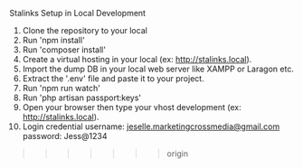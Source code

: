 Stalinks Setup in Local Development

1. Clone the repository to your local
2. Run 'npm install'
3. Run 'composer install'
4. Create a virtual hosting in your local (ex: http://stalinks.local).
5. Import the dump DB in your local web server like XAMPP or Laragon etc.
6. Extract the '.env' file and paste it to your project.
7. Run 'npm run watch'
8. Run 'php artisan passport:keys'
9. Open your browser then type your vhost development (ex: http://stalinks.local).
10. Login credential
	username: jeselle.marketingcrossmedia@gmail.com
	password: Jess@1234
>>>>>>> origin
